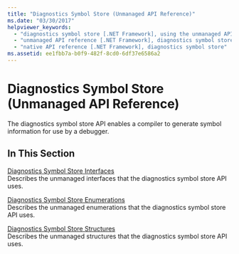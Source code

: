 ```yaml
---
title: "Diagnostics Symbol Store (Unmanaged API Reference)"
ms.date: "03/30/2017"
helpviewer_keywords: 
  - "diagnostics symbol store [.NET Framework], using the unmanaged API"
  - "unmanaged API reference [.NET Framework], diagnostics symbol store"
  - "native API reference [.NET Framework], diagnostics symbol store"
ms.assetid: ee1fbb7a-b0f9-482f-8cd0-6df37e6586a2
---
```

# Diagnostics Symbol Store (Unmanaged API Reference)
The diagnostics symbol store API enables a compiler to generate symbol information for use by a debugger.  
  
## In This Section  
 [Diagnostics Symbol Store Interfaces](../../../../docs/framework/unmanaged-api/diagnostics/diagnostics-symbol-store-interfaces.md)  
 Describes the unmanaged interfaces that the diagnostics symbol store API uses.  
  
 [Diagnostics Symbol Store Enumerations](../../../../docs/framework/unmanaged-api/diagnostics/diagnostics-symbol-store-enumerations.md)  
 Describes the unmanaged enumerations that the diagnostics symbol store API uses.  
  
 [Diagnostics Symbol Store Structures](../../../../docs/framework/unmanaged-api/diagnostics/diagnostics-symbol-store-structures.md)  
 Describes the unmanaged structures that the diagnostics symbol store API uses.
